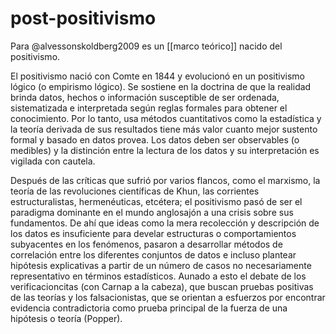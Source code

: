 # post-positivismo
Para @alvessonskoldberg2009 es un [[marco teórico]] nacido del positivismo.

El positivismo nació con Comte en 1844 y evolucionó en un positivismo lógico (o empirismo lógico). Se sostiene en la doctrina de que la realidad brinda datos, hechos o información susceptible de ser ordenada, sistematizada e interpretada según reglas formales para obtener el conocimiento. Por lo tanto, usa métodos cuantitativos como la estadística y la teoría derivada de sus resultados tiene más valor cuanto mejor sustento formal y basado en datos provea. Los datos deben ser observables (o medibles) y la distinción entre la lectura de los datos y su interpretación es vigilada con cautela.

Después de las críticas que sufrió por varios flancos, como el marxismo, la teoría de las revoluciones científicas de Khun, las corrientes estructuralistas, hermenéuticas, etcétera; el positivismo pasó de ser el paradigma dominante en el mundo anglosajón a una crisis sobre sus fundamentos. De ahí que ideas como la mera recolección y descripción de los datos  es insuficiente para develar estructuras o comportamientos subyacentes en los fenómenos, pasaron a desarrollar métodos de correlación entre los diferentes conjuntos de datos e incluso plantear hipótesis explicativas a partir de un número de casos no necesariamente representativo en términos estadísticos. Aunado a esto el debate de los verificacioncitas (con Carnap a la cabeza), que buscan pruebas positivas de las teorías y los falsacionistas, que se orientan a esfuerzos por encontrar evidencia contradictoria como prueba principal de la fuerza de una hipótesis o teoría (Popper).
